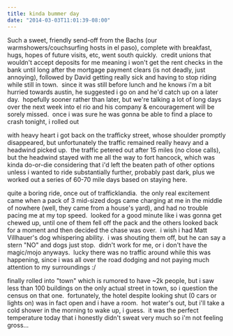 ```yaml
---
title: kinda bummer day
date: "2014-03-03T11:01:39-08:00"
---
```

Such a sweet, friendly send-off from the Bachs (our warmshowers/couchsurfing hosts in el paso), complete with breakfast, hugs, hopes of future visits, etc, went south quickly.  credit unions that wouldn't accept deposits for me meaning i won't get the rent checks in the bank until long after the mortgage payment clears (is not deadly, just annoying), followed by David getting really sick and having to stop riding while still in town.  since it was still before lunch and he knows i'm a bit hurried towards austin, he suggested i go on and he'd catch up on a later day.  hopefully sooner rather than later, but we're talking a lot of long days over the next week into el rio and his company &amp; encouragement will be sorely missed.  once i was sure he was gonna be able to find a place to crash tonight, i rolled out</p>
<p>with heavy heart i got back on the trafficky street, whose shoulder promptly disappeared, but unfortunately the traffic remained really heavy and a headwind picked up.  the traffic petered out after 15 miles (no close calls), but the headwind stayed with me all the way to fort hancock, which was kinda do-or-die considering that i'd left the beaten path of other options unless i wanted to ride substantially further, probably past dark, plus we worked out a series of 60-70 mile days based on staying here.</p>
<p>quite a boring ride, once out of trafficklandia.  the only real excitement came when a pack of 3 mid-sized dogs came charging at me in the middle of nowhere (well, they came from a house's yard), and had no trouble pacing me at my top speed.  looked for a good minute like i was gonna get chewed up, until one of them fell off the pack and the others looked back for a moment and then decided the chase was over.  i wish i had Matt Villhauer's dog whispering ability.  i was shouting them off, but he can say a stern "NO" and dogs just stop.  didn't work for me, or i don't have the magic/mojo anyways.  lucky there was no traffic around while this was happening, since i was all over the road dodging and not paying much attention to my surroundings :/</p>
<p>finally rolled into "town" which is rumored to have ~2k people, but i saw less than 100 buildings on the only actual street in town, so i question the census on that one.  fortunately, the hotel despite looking shut (0 cars or lights on) was in fact open and i have a room.  hot water's out, but i'll take a cold shower in the morning to wake up, i guess.  it was the perfect temperature today that i honestly didn't sweat very much so i'm not feeling gross...</p>
